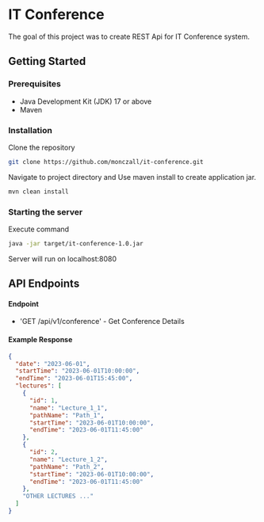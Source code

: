 # IT Conference

The goal of this project was to create REST Api for IT Conference system.

## Getting Started

### Prerequisites
- Java Development Kit (JDK) 17 or above
- Maven

### Installation

Clone the repository

```bash
git clone https://github.com/monczall/it-conference.git
```

Navigate to project directory and
Use maven install to create application jar.

```bash
mvn clean install
```

### Starting the server

Execute command

```bash
java -jar target/it-conference-1.0.jar
```

Server will run on localhost:8080

## API Endpoints

#### Endpoint
- 'GET /api/v1/conference' - Get Conference Details
#### Example Response
```json
{
  "date": "2023-06-01",
  "startTime": "2023-06-01T10:00:00",
  "endTime": "2023-06-01T15:45:00",
  "lectures": [
    {
      "id": 1,
      "name": "Lecture_1_1",
      "pathName": "Path_1",
      "startTime": "2023-06-01T10:00:00",
      "endTime": "2023-06-01T11:45:00"
    },
    {
      "id": 2,
      "name": "Lecture_1_2",
      "pathName": "Path_2",
      "startTime": "2023-06-01T10:00:00",
      "endTime": "2023-06-01T11:45:00"
    },
    "OTHER LECTURES ..."
  ]
}
```
